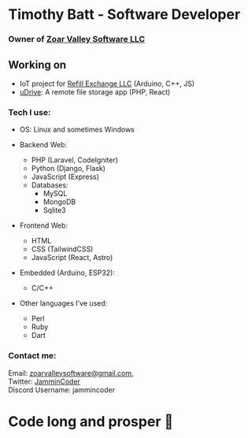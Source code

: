 # Timothy Batt - Software Developer
### Owner of [Zoar Valley Software LLC](https://github.com/zvsoftware)  

## Working on
- IoT project for [Refill Exchange LLC](https://www.refillexchange.com/) (Arduino, C++, JS)
- [uDrive](https://github.com/JamminCoder/uDrive): A remote file storage app (PHP, React)

### Tech I use:
- OS: Linux and sometimes Windows
  
- Backend Web:
  - PHP (Laravel, CodeIgniter)
  - Python (Django, Flask)
  - JavaScript (Express)
  - Databases:
    - MySQL
    - MongoDB  
    - Sqlite3   
  
- Frontend Web:
  - HTML  
  - CSS (TailwindCSS)  
  - JavaScript (React, Astro)  

- Embedded (Arduino, ESP32): 
   - C/C++

- Other languages I've used:
  - Perl
  - Ruby
  - Dart

### Contact me:  
  Email: [zoarvalleysoftware@gmail.com](mailto:zoarvalleysoftware@gmail.com),  
  Twitter: [JamminCoder](https://twitter.com/JamminCoder)  
  Discord Username: jammincoder 
  
# Code long and prosper 🖖


